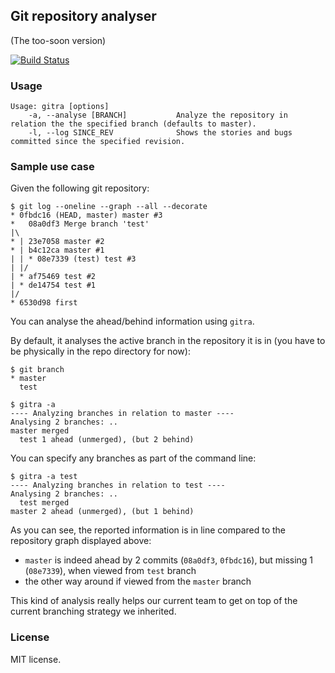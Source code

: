 ## Git repository analyser

(The too-soon version)

[![Build Status](https://travis-ci.org/sldblog/gitra.png?branch=master)](https://travis-ci.org/sldblog/gitra)

### Usage

```
Usage: gitra [options]
    -a, --analyse [BRANCH]           Analyze the repository in relation the the specified branch (defaults to master).
    -l, --log SINCE_REV              Shows the stories and bugs committed since the specified revision.
```

### Sample use case

Given the following git repository:

```
$ git log --oneline --graph --all --decorate
* 0fbdc16 (HEAD, master) master #3
*   08a0df3 Merge branch 'test'
|\
* | 23e7058 master #2
* | b4c12ca master #1
| | * 08e7339 (test) test #3
| |/
| * af75469 test #2
| * de14754 test #1
|/
* 6530d98 first
```

You can analyse the ahead/behind information using `gitra`.

By default, it analyses the active branch in the repository it is in (you have to be physically in the repo directory for now):

```
$ git branch
* master
  test
```

```
$ gitra -a
---- Analyzing branches in relation to master ----
Analysing 2 branches: ..
master merged
  test 1 ahead (unmerged), (but 2 behind)
```

You can specify any branches as part of the command line:

```
$ gitra -a test
---- Analyzing branches in relation to test ----
Analysing 2 branches: ..
  test merged
master 2 ahead (unmerged), (but 1 behind)
```

As you can see, the reported information is in line compared to the repository graph displayed above:
- `master` is indeed ahead by 2 commits (`08a0df3`, `0fbdc16`), but missing 1 (`08e7339`), when viewed from `test` branch
- the other way around if viewed from the `master` branch

This kind of analysis really helps our current team to get on top of the current branching strategy we inherited.

### License

MIT license.
